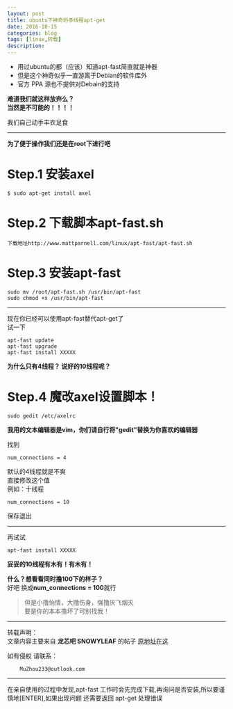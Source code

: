 ```yaml
---
layout: post
title: ubuntu下神奇的多线程apt-get
date: 2016-10-15
categories: blog
tags: [linux,转载]
description: 
---
```


- 用过ubuntu的都（应该）知道apt-fast简直就是神器  
- 但是这个神奇似乎一直游离于Debian的软件库外  
- 官方 PPA 源也不提供对Debain的支持  
  
**难道我们就这样放弃么？**  
**当然是不可能的！！！！**  

我们自己动手丰衣足食  

***

**为了便于操作我们还是在root下进行吧**  

# Step.1 安装axel

	$ sudo apt-get install axel

# Step.2 下载脚本apt-fast.sh

	下载地址http://www.mattparnell.com/linux/apt-fast/apt-fast.sh

# Step.3 安装apt-fast

	sudo mv /root/apt-fast.sh /usr/bin/apt-fast
	sudo chmod +x /usr/bin/apt-fast

***

现在你已经可以使用apt-fast替代apt-get了  
试一下  

	apt-fast update
	apt-fast upgrade
	apt-fast install XXXXX  

**为什么只有4线程？ 说好的10线程呢？**  

# Step.4 魔改axel设置脚本！

	sudo gedit /etc/axelrc

**我用的文本编辑器是vim，你们请自行将"gedit"替换为你喜欢的编辑器**  

找到  

	num_connections = 4

默认的4线程就是不爽  
直接修改这个值  
例如：十线程  

	num_connections = 10

保存退出  

***

再试试  

	apt-fast install XXXXX  

**妥妥的10线程有木有！有木有！**  

**什么？想看看同时撸100下的样子？**  
好吧 换成**num_connections = 100**就行  


>但是小撸怡情，大撸伤身，强撸灰飞烟灭  
>要是你的本本撸坏了可别找我！  

***
转载声明：  
文章内容主要来自 **龙芯吧 SNOWYLEAF** 的帖子 [原地址在这](http://tieba.baidu.com/p/2733068976)  

如有侵权 请联系：  

		MuZhou233@outlook.com

***

在亲自使用的过程中发现,apt-fast 工作时会先完成下载,再询问是否安装,所以要谨慎地[ENTER],如果出现问题 还需要返回 apt-get 处理错误	 
